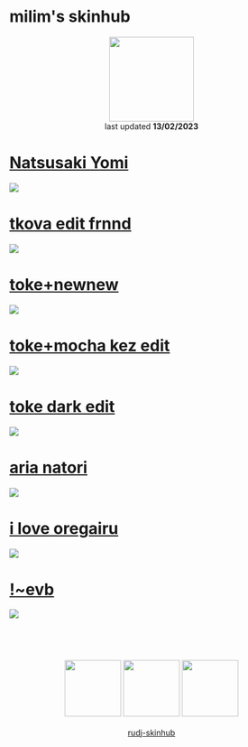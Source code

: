 # milim's skinhub
<p align="center">
<a href="https://osu.ppy.sh/users/12323971">
  <img src="https://a.ppy.sh/12323971"  
       width="150"
       height="150"></a>
<br>
last updated <b>13/02/2023</b>
</p>

# [Natsusaki Yomi](https://github.com/ryancranie/skinhub/raw/tyfh/player/milim/Natsusaki%20Yomi.osk)
[![](https://i.imgur.com/RV1mOrz.jpeg)](https://github.com/ryancranie/skinhub/raw/tyfh/player/milim/Natsusaki%20Yomi.osk)

# [tkova edit frnnd](https://github.com/ryancranie/skinhub/raw/tyfh/player/milim/tkova%20edit%20frnnd.osk)
[![](https://i.imgur.com/3k8XuJA.jpeg)](https://github.com/ryancranie/skinhub/raw/tyfh/player/milim/tkova%20edit%20frnnd.osk)

# [toke+newnew](https://github.com/ryancranie/skinhub/raw/tyfh/player/milim/toke%2Bnewnew.osk)
[![](https://i.imgur.com/vPN5rgx.jpeg)](https://github.com/ryancranie/skinhub/raw/tyfh/player/milim/toke%2Bnewnew.osk)

# [toke+mocha kez edit](https://github.com/ryancranie/skinhub/raw/tyfh/player/milim/toke%2Bmocha%20kez%20edit.osk)
[![](https://i.imgur.com/TpxB30F.jpeg)](https://github.com/ryancranie/skinhub/raw/tyfh/player/milim/toke%2Bmocha%20kez%20edit.osk)

# [toke dark edit](https://github.com/ryancranie/skinhub/raw/tyfh/player/milim/toke%20dark%20edit.osk)
[![](https://i.imgur.com/YCO1UpO.jpeg)](https://github.com/ryancranie/skinhub/raw/tyfh/player/milim/toke%20dark%20edit.osk)

# [aria natori](https://github.com/ryancranie/skinhub/raw/tyfh/player/milim/-%20%2B%20aria_natori.osk)
[![](https://i.imgur.com/KXipn7z.jpeg)](https://github.com/ryancranie/skinhub/raw/tyfh/player/milim/-%20%2B%20aria_natori.osk)

# [i love oregairu](https://github.com/ryancranie/skinhub/raw/tyfh/player/milim/i%20love%20oregairu.osk)
[![](https://i.imgur.com/iDwB7hz.jpeg)](https://github.com/ryancranie/skinhub/raw/tyfh/player/milim/i%20love%20oregairu.osk)

# [!~evb](https://github.com/ryancranie/skinhub/raw/tyfh/player/milim/!%7Eevb.osk)
[![](https://i.imgur.com/UJEoFLo.jpeg)](https://github.com/ryancranie/skinhub/raw/tyfh/player/milim/!%7Eevb.osk)

#
<p align="center">
  <br></br>
  <a href="https://www.twitch.tv/milimmm">
  <img src="https://i.imgur.com/HM030lk.png" 
       width="100" 
       height="100"></a>
  <a href="https://www.youtube.com/channel/UCKa8xFHaNogRUIJSyrjIS9w">
  <img src="https://i.imgur.com/YWbDUUy.png"  
       width="100" 
       height="100"></a>
  <a href="https://twitter.com/ligwiybd">
  <img src="https://i.imgur.com/PUQ5uWf.png" 
       width="100" 
       height="100"></a>
  <br></br>
  <a href="README.md">rudj-skinhub</a>
 </p>

